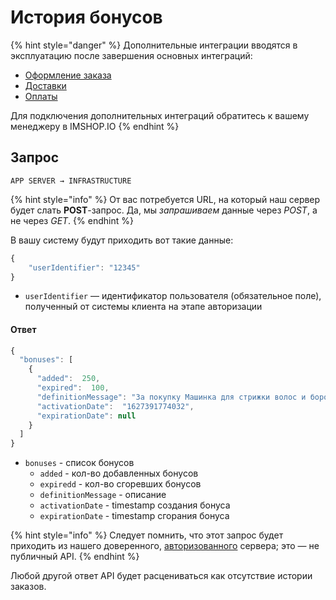 # История бонусов

{% hint style="danger" %}
Дополнительные интеграции вводятся в эксплуатацию после завершения основных интеграций:

* [Оформление заказа](../oformlenie-zakaza.-dostavki-oplaty/order.md)
* [Доставки](../oformlenie-zakaza.-dostavki-oplaty/deliveries.md)
* [Оплаты](../oformlenie-zakaza.-dostavki-oplaty/payments.md)

Для подключения дополнительных интеграций обратитесь к вашему менеджеру в IMSHOP.IO
{% endhint %}

## Запрос

`APP SERVER → INFRASTRUCTURE`

{% hint style="info" %}
От вас потребуется URL, на который наш сервер будет слать **POST**-запрос. Да, мы _запрашиваем_ данные через _POST_, а не через _GET_.
{% endhint %}

В вашу систему будут приходить вот такие данные:

```javascript
{
    "userIdentifier": "12345"
}
```

* `userIdentifier` — идентификатор пользователя \(обязательное поле\), полученный от системы клиента на этапе авторизации

#### Ответ

```javascript
{
  "bonuses": [
    {
      "added":  250,
      "expired":  100,
      "definitionMessage": "За покупку Машинка для стрижки волос и бороды Philips HC 3510/15 Hairclipper series 3000",
      "activationDate":  "1627391774032",
      "expirationDate": null
    }
  ]
}
```

* `bonuses` - список бонусов
  * `added` - кол-во добавленных бонусов
  * `expiredd` - кол-во сгоревших бонусов
  * `definitionMessage` - описание
  * `activationDate` - timestamp создания бонуса
  * `expirationDate` - timestamp сгорания бонуса

{% hint style="info" %}
Следует помнить, что этот запрос будет приходить из нашего доверенного, [авторизованного](../general.md#avtorizaciya-api) сервера; это — не публичный API.
{% endhint %}

Любой другой ответ API будет расцениваться как отсутствие истории заказов.

